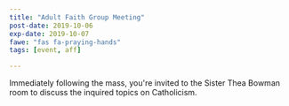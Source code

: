 ```yaml
---
title: "Adult Faith Group Meeting"
post-date: 2019-10-06
exp-date: 2019-10-07
fawe: "fas fa-praying-hands"
tags: [event, aff]

---
```

Immediately following the mass, you're invited to the Sister Thea Bowman room to discuss the inquired topics on Catholicism. 